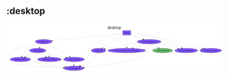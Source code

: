 ## :desktop

<img src="../resources/dependency_graphs/desktop-project-dependency-graph-multiplatform-projects.svg">
